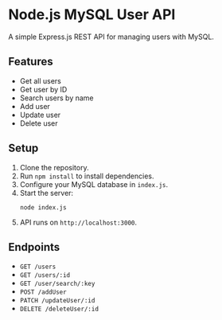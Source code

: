 # Node.js MySQL User API

A simple Express.js REST API for managing users with MySQL.

## Features

- Get all users
- Get user by ID
- Search users by name
- Add user
- Update user
- Delete user

## Setup

1. Clone the repository.
2. Run `npm install` to install dependencies.
3. Configure your MySQL database in `index.js`.
4. Start the server:
   ```
   node index.js
   ```
5. API runs on `http://localhost:3000`.

## Endpoints

- `GET /users`
- `GET /users/:id`
- `GET /user/search/:key`
- `POST /addUser`
- `PATCH /updateUser/:id`
- `DELETE /deleteUser/:id`